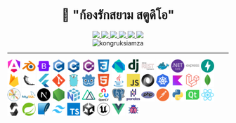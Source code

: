 <h1 align="center">👋 "ก้องรักสยาม สตูดิโอ"</h1>
<div id="badges" align="center">
  <a href="https://www.facebook.com/KongRuksiamTutorial" target="_blank">
    <img src="https://img.shields.io/badge/Facebook-1877F2?style=for-the-badge&logo=facebook&logoColor=white"/>
  </a>
  <a href="https://www.youtube.com/@KongRuksiamOfficial" target="_blank">
    <img src="https://img.shields.io/badge/YouTube-FF0000?style=for-the-badge&logo=youtube&logoColor=white"/>
  </a>
    <a href="https://www.udemy.com/user/kong-ruksiam/" target="_blank">
    <img src="https://img.shields.io/badge/Udemy-A435F0?style=for-the-badge&logo=Udemy&logoColor=white"/>
  </a>
  <a href="https://medium.com/@kongruksiam" target="_blank">
    <img src="https://img.shields.io/badge/Medium-12100E?style=for-the-badge&logo=medium&logoColor=white"/>
  </a>
  <a href="https://codepen.io/kongruksiamstudio" target="_blank">
    <img src="https://img.shields.io/badge/Codepen-000000?style=for-the-badge&logo=codepen&logoColor=white"/>
  </a>
  <a href="https://www.tiktok.com/@kongruksiamstudio" target="_blank">
    <img src="https://img.shields.io/badge/TikTok-000000?style=for-the-badge&logo=tiktok&logoColor=white"/>
  </a>
  <br>
  <img src="https://komarev.com/ghpvc/?username=kongruksiamza&style=flat-square&color=blue" alt="kongruksiamza"/>
</div>

---

<div>
<img src="https://github.com/devicons/devicon/blob/master/icons/angular/angular-original.svg" alt="angular" width="30" height="30"/> 
<img src="https://github.com/devicons/devicon/blob/master/icons/blender/blender-original.svg" alt="blender" width="30" height="30"/>  
<img src="https://github.com/devicons/devicon/blob/master/icons/bootstrap/bootstrap-original.svg" alt="bootstrap" width="30" height="30"/>  
<img src="https://github.com/devicons/devicon/blob/master/icons/c/c-original.svg" alt="c" width="30" height="30"/>  
<img src="https://github.com/devicons/devicon/blob/master/icons/cplusplus/cplusplus-original.svg" alt="cplusplus" width="30" height="30"/>   
<img src="https://github.com/devicons/devicon/blob/master/icons/csharp/csharp-original.svg" alt="csharp" width="30" height="30"/>   
<img src="https://github.com/devicons/devicon/blob/master/icons/css3/css3-original.svg" alt="css3" width="30" height="30"/>   
<img src="https://github.com/devicons/devicon/blob/master/icons/dart/dart-original.svg" alt="dart" width="30" height="30"/>  
<img src="https://github.com/devicons/devicon/blob/master/icons/django/django-plain.svg" alt="django" width="30" height="30"/>  
<img src="https://github.com/devicons/devicon/blob/master/icons/djangorest/djangorest-original.svg" alt="djangorest" width="30" height="30"/>  
<img src="https://github.com/devicons/devicon/blob/master/icons/docker/docker-original.svg" alt="docker" width="30" height="30"/>  
<img src="https://github.com/devicons/devicon/blob/master/icons/dotnetcore/dotnetcore-original.svg" alt="dotnetcore" width="30" height="30"/>  
<img src="https://github.com/devicons/devicon/blob/master/icons/express/express-original-wordmark.svg" alt="express" width="30" height="30"/>
<img src="https://github.com/devicons/devicon/blob/master/icons/fastapi/fastapi-original.svg" alt="fastapi" width="30" height="30"/>  
<img src="https://github.com/devicons/devicon/blob/master/icons/firebase/firebase-original.svg" alt="firebase" width="30" height="30"/>  
<img src="https://github.com/devicons/devicon/blob/master/icons/flask/flask-original.svg" alt="flask" width="30" height="30"/>  
<img src="https://github.com/devicons/devicon/blob/master/icons/flutter/flutter-original.svg" alt="flutter" width="30" height="30"/>  
<img src="https://github.com/devicons/devicon/blob/master/icons/git/git-original.svg" alt="git" width="30" height="30"/>  
<img src="https://github.com/devicons/devicon/blob/master/icons/go/go-original.svg" alt="go" width="30" height="30"/>
<img src="https://github.com/devicons/devicon/blob/master/icons/godot/godot-original.svg" alt="godot" width="30" height="30"/>   
<img src="https://github.com/devicons/devicon/blob/master/icons/html5/html5-original.svg" alt="html5" width="30" height="30"/>  
<img src="https://github.com/devicons/devicon/blob/master/icons/java/java-original.svg" alt="java" width="30" height="30"/>  
<img src="https://github.com/devicons/devicon/blob/master/icons/javascript/javascript-original.svg" alt="javascript" width="30" height="30"/>  
<img src="https://github.com/devicons/devicon/blob/master/icons/json/json-original.svg" alt="json" width="30" height="30"/>    
<img src="https://github.com/devicons/devicon/blob/master/icons/kubernetes/kubernetes-original.svg" alt="kubernetes" width="30" height="30"/>  
<img src="https://github.com/devicons/devicon/blob/master/icons/kotlin/kotlin-original.svg" alt="kotlin" width="30" height="30"/>  
<img src="https://github.com/devicons/devicon/blob/master/icons/laravel/laravel-original.svg" alt="laravel" width="30" height="30"/>  
<img src="https://github.com/devicons/devicon/blob/master/icons/mongodb/mongodb-original.svg" alt="mongodb" width="30" height="30"/>  
<img src="https://github.com/devicons/devicon/blob/master/icons/matplotlib/matplotlib-original.svg" alt="matplotlib" width="30" height="30"/>  
<img src="https://github.com/devicons/devicon/blob/master/icons/mysql/mysql-original-wordmark.svg" alt="mysql" width="30" height="30"/>
<img src="https://github.com/devicons/devicon/blob/master/icons/nextjs/nextjs-original.svg" alt="nextjs" width="30" height="30"/>  
<img src="https://github.com/devicons/devicon/blob/master/icons/nodejs/nodejs-original.svg" alt="nodejs" width="30" height="30"/>
<img src="https://github.com/devicons/devicon/blob/master/icons/numpy/numpy-original.svg" alt="numpy" width="30" height="30"/>  
<img src="https://github.com/devicons/devicon/blob/master/icons/nuxtjs/nuxtjs-original.svg" alt="nuxtjs" width="30" height="30"/>  
<img src="https://github.com/devicons/devicon/blob/master/icons/opencv/opencv-original-wordmark.svg" alt="opencv" width="30" height="30"/>   
<img src="https://github.com/devicons/devicon/blob/master/icons/postgresql/postgresql-original.svg" alt="postgresql" width="30" height="30"/> 
<img src="https://github.com/devicons/devicon/blob/master/icons/pandas/pandas-original-wordmark.svg" alt="pandas" width="30" height="30"/>  
<img src="https://github.com/devicons/devicon/blob/master/icons/php/php-original.svg" alt="php" width="30" height="30"/>  
<img src="https://github.com/devicons/devicon/blob/master/icons/postman/postman-original.svg" alt="postman" width="30" height="30"/>   
<img src="https://github.com/devicons/devicon/blob/master/icons/python/python-original.svg" alt="python" width="30" height="30"/>  
<img src="https://github.com/devicons/devicon/blob/master/icons/qt/qt-original.svg" alt="qt" width="30" height="30"/>  
<img src="https://github.com/devicons/devicon/blob/master/icons/react/react-original.svg" alt="react" width="30" height="30"/>   
<img src="https://github.com/devicons/devicon/blob/master/icons/solidity/solidity-original.svg" alt="solidity" width="30" height="30"/>  
<img src="https://github.com/devicons/devicon/blob/master/icons/spring/spring-original.svg" alt="spring" width="30" height="30"/>  
<img src="https://github.com/devicons/devicon/blob/master/icons/sqlite/sqlite-original.svg" alt="sqlite" width="30" height="30"/>  
<img src="https://github.com/devicons/devicon/blob/master/icons/tailwindcss/tailwindcss-original.svg" alt="tailwind" width="30" height="30"/>    
<img src="https://github.com/devicons/devicon/blob/master/icons/typescript/typescript-original.svg" alt="typescript" width="30" height="30"/>  
<img src="https://github.com/devicons/devicon/blob/master/icons/unity/unity-original.svg" alt="unity" width="30" height="30"/> 
<img src="https://github.com/devicons/devicon/blob/master/icons/unrealengine/unrealengine-original.svg" alt="unreal" width="30" height="30"/>  
<img src="https://github.com/devicons/devicon/blob/master/icons/vuejs/vuejs-original.svg" alt="vuejs" width="30" height="30"/> 
<img src="https://github.com/kongruksiamza/kongruksiamza/blob/222265a39f1d652d70e0f50bfbf985b1793f7d05/ladybug.gif" alt="vuejs" width="30" height="30"/> 
</div>
